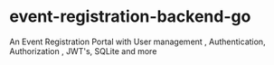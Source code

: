 # event-registration-backend-go
An Event Registration Portal with User management , Authentication, Authorization , JWT's, SQLite and more
